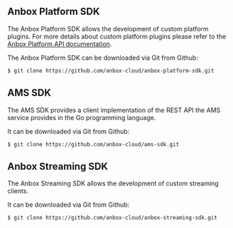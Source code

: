 ## Anbox Platform SDK

The Anbox Platform SDK allows the development of custom platform plugins. For more details about
custom platform plugins please refer to the [Anbox Platform API documentation](https://anbox-cloud.github.io/1.9/anbox-platform-sdk/index.html).

The Anbox Platform SDK can be downloaded via Git from Github:

```bash
$ git clone https://github.com/anbox-cloud/anbox-platform-sdk.git
```

## AMS SDK

The AMS SDK provides a client implementation of the REST API the AMS service provides in the Go
programming language.

It can be downloaded via Git from Github:

```bash
$ git clone https://github.com/anbox-cloud/ams-sdk.git
```

## Anbox Streaming SDK

The Anbox Streaming SDK allows the development of custom streaming clients.

It can be downloaded via Git from Github:

```bash
$ git clone https://github.com/anbox-cloud/anbox-streaming-sdk.git
```
